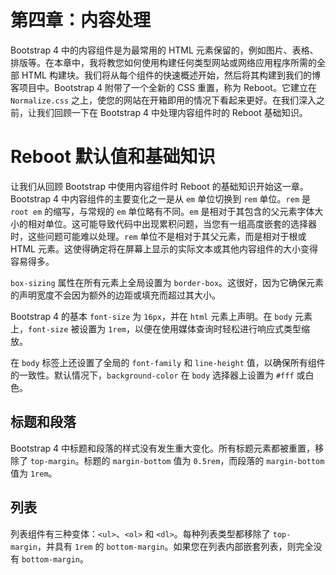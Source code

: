 # 第四章：内容处理

Bootstrap 4 中的内容组件是为最常用的 HTML 元素保留的，例如图片、表格、排版等。在本章中，我将教您如何使用构建任何类型网站或网络应用程序所需的全部 HTML 构建块。我们将从每个组件的快速概述开始，然后将其构建到我们的博客项目中。Bootstrap 4 附带了一个全新的 CSS 重置，称为 Reboot。它建立在 `Normalize.css` 之上，使您的网站在开箱即用的情况下看起来更好。在我们深入之前，让我们回顾一下在 Bootstrap 4 中处理内容组件时的 Reboot 基础知识。

# Reboot 默认值和基础知识

让我们从回顾 Bootstrap 中使用内容组件时 Reboot 的基础知识开始这一章。Bootstrap 4 中内容组件的主要变化之一是从 `em` 单位切换到 `rem` 单位。`rem` 是 `root em` 的缩写，与常规的 `em` 单位略有不同。`em` 是相对于其包含的父元素字体大小的相对单位。这可能导致代码中出现累积问题，当您有一组高度嵌套的选择器时，这些问题可能难以处理。`rem` 单位不是相对于其父元素，而是相对于根或 HTML 元素。这使得确定将在屏幕上显示的实际文本或其他内容组件的大小变得容易得多。

`box-sizing` 属性在所有元素上全局设置为 `border-box`。这很好，因为它确保元素的声明宽度不会因为额外的边距或填充而超过其大小。

Bootstrap 4 的基本 `font-size` 为 `16px`，并在 `html` 元素上声明。在 `body` 元素上，`font-size` 被设置为 `1rem`，以便在使用媒体查询时轻松进行响应式类型缩放。

在 `body` 标签上还设置了全局的 `font-family` 和 `line-height` 值，以确保所有组件的一致性。默认情况下，`background-color` 在 `body` 选择器上设置为 `#fff` 或白色。

## 标题和段落

Bootstrap 4 中标题和段落的样式没有发生重大变化。所有标题元素都被重置，移除了 `top-margin`。标题的 `margin-bottom` 值为 `0.5rem`，而段落的 `margin-bottom` 值为 `1rem`。

## 列表

列表组件有三种变体：`<ul>`、`<ol>` 和 `<dl>`。每种列表类型都移除了 `top-margin`，并具有 `1rem` 的 `bottom-margin`。如果您在列表内部嵌套列表，则完全没有 `bottom-margin`。
